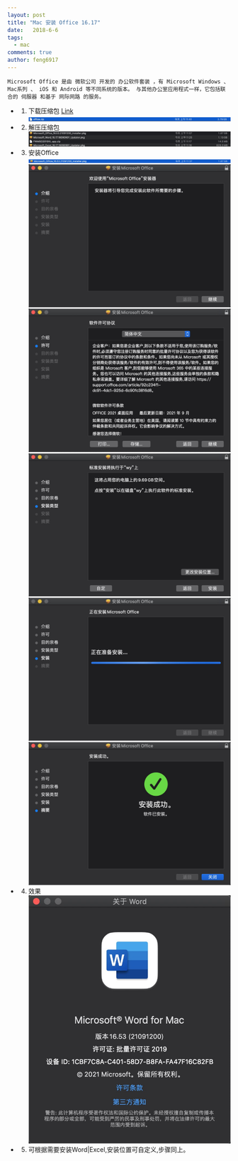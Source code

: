 ```yaml
---
layout: post
title: "Mac 安装 Office 16.17"
date:   2018-6-6
tags: 
  - mac
comments: true
author: feng6917
---
```


`Microsoft Office 是由 微软公司 开发的 办公软件套装 ，有 Microsoft Windows 、 Mac系列 、 iOS 和 Android 等不同系统的版本。 与其他办公室应用程式一样，它包括联合的 伺服器 和基于 网际网路 的服务。`

<!-- more -->

- 1. 下载压缩包
      [Link](https://pan.baidu.com/s/1oUB9td-EmG4tGSxUnGOyVQ?pwd=j8wh)
      ![img](../images/2018-6-6/1.jpg)
- 2. 解压压缩包
      ![img](../images/2018-6-6/2.jpg)
- 3. 安装Office
     ![img](../images/2018-6-6/3.jpg)
     ![img](../images/2018-6-6/4.jpg)
     ![img](../images/2018-6-6/5.jpg)
     ![img](../images/2018-6-6/6.jpg)
     ![img](../images/2018-6-6/7.jpg)
     ![img](../images/2018-6-6/8.jpg)

- 4. 效果
    ![img](../images/2018-6-6/9.jpg)

- 5. 可根据需要安装Word|Excel,安装位置可自定义,步骤同上。
